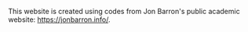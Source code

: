This website is created using codes from Jon Barron's public academic website: https://jonbarron.info/.
